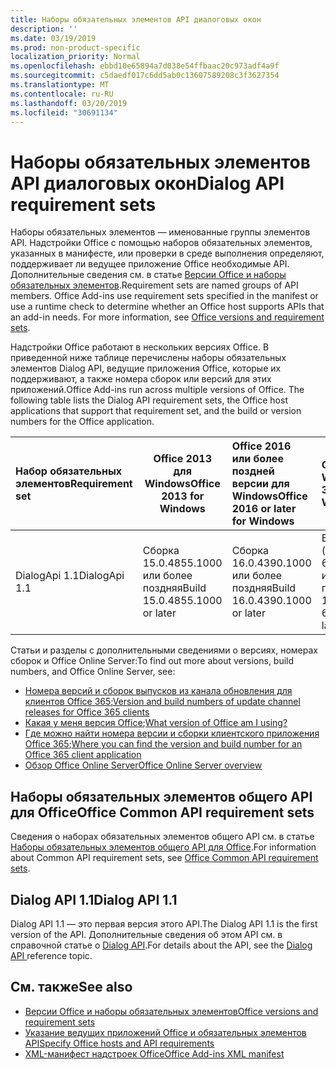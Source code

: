 ```yaml
---
title: Наборы обязательных элементов API диалоговых окон
description: ''
ms.date: 03/19/2019
ms.prod: non-product-specific
localization_priority: Normal
ms.openlocfilehash: ebbd10e65894a7d038e54ffbaac20c973adf4a9f
ms.sourcegitcommit: c5daedf017c6dd5ab0c13607589208c3f3627354
ms.translationtype: MT
ms.contentlocale: ru-RU
ms.lasthandoff: 03/20/2019
ms.locfileid: "30691134"
---
```

# <a name="dialog-api-requirement-sets"></a><span data-ttu-id="abb33-102">Наборы обязательных элементов API диалоговых окон</span><span class="sxs-lookup"><span data-stu-id="abb33-102">Dialog API requirement sets</span></span>

<span data-ttu-id="abb33-p101">Наборы обязательных элементов — именованные группы элементов API. Надстройки Office с помощью наборов обязательных элементов, указанных в манифесте, или проверки в среде выполнения определяют, поддерживает ли ведущее приложение Office необходимые API. Дополнительные сведения см. в статье [Версии Office и наборы обязательных элементов](/office/dev/add-ins/develop/office-versions-and-requirement-sets).</span><span class="sxs-lookup"><span data-stu-id="abb33-p101">Requirement sets are named groups of API members. Office Add-ins use requirement sets specified in the manifest or use a runtime check to determine whether an Office host supports APIs that an add-in needs. For more information, see [Office versions and requirement sets](/office/dev/add-ins/develop/office-versions-and-requirement-sets).</span></span>

<span data-ttu-id="abb33-p102">Надстройки Office работают в нескольких версиях Office. В приведенной ниже таблице перечислены наборы обязательных элементов Dialog API, ведущие приложения Office, которые их поддерживают, а также номера сборок или версий для этих приложений.</span><span class="sxs-lookup"><span data-stu-id="abb33-p102">Office Add-ins run across multiple versions of Office. The following table lists the Dialog API requirement sets, the Office host applications that support that requirement set, and the build or version numbers for the Office application.</span></span>

|  <span data-ttu-id="abb33-108">Набор обязательных элементов</span><span class="sxs-lookup"><span data-stu-id="abb33-108">Requirement set</span></span>  | <span data-ttu-id="abb33-109">Office 2013 для Windows</span><span class="sxs-lookup"><span data-stu-id="abb33-109">Office 2013 for Windows</span></span> | <span data-ttu-id="abb33-110">Office 2016 или более поздней версии для Windows</span><span class="sxs-lookup"><span data-stu-id="abb33-110">Office 2016 or later for Windows</span></span>   | <span data-ttu-id="abb33-111">Office 365 для Windows</span><span class="sxs-lookup"><span data-stu-id="abb33-111">Office 365 for Windows</span></span> |  <span data-ttu-id="abb33-112">Office 365 для iPad</span><span class="sxs-lookup"><span data-stu-id="abb33-112">Office 365 for iPad</span></span>  |  <span data-ttu-id="abb33-113">Office 365 для Mac</span><span class="sxs-lookup"><span data-stu-id="abb33-113">Office 365 for Mac</span></span>  | <span data-ttu-id="abb33-114">Office Online</span><span class="sxs-lookup"><span data-stu-id="abb33-114">Office Online</span></span>  |  <span data-ttu-id="abb33-115">Office Online Server</span><span class="sxs-lookup"><span data-stu-id="abb33-115">Office Online Server</span></span>  |
|:-----|-----|:-----|:-----|:-----|:-----|:-----|:-----|
| <span data-ttu-id="abb33-116">DialogApi 1.1</span><span class="sxs-lookup"><span data-stu-id="abb33-116">DialogApi 1.1</span></span>  | <span data-ttu-id="abb33-117">Сборка 15.0.4855.1000 или более поздняя</span><span class="sxs-lookup"><span data-stu-id="abb33-117">Build 15.0.4855.1000 or later</span></span> | <span data-ttu-id="abb33-118">Сборка 16.0.4390.1000 или более поздняя</span><span class="sxs-lookup"><span data-stu-id="abb33-118">Build 16.0.4390.1000 or later</span></span> | <span data-ttu-id="abb33-119">Версия 1602 (сборка 6741.0000) или более поздняя</span><span class="sxs-lookup"><span data-stu-id="abb33-119">Version 1602 (Build 6741.0000) or later</span></span> | <span data-ttu-id="abb33-120">1.22 или более поздняя</span><span class="sxs-lookup"><span data-stu-id="abb33-120">1.22 or later</span></span> | <span data-ttu-id="abb33-121">15.20 или более поздняя</span><span class="sxs-lookup"><span data-stu-id="abb33-121">15.20 or later</span></span>| <span data-ttu-id="abb33-122">Январь 2017 г.</span><span class="sxs-lookup"><span data-stu-id="abb33-122">January 2017</span></span> | <span data-ttu-id="abb33-123">Версия 1608 (сборка 7601.6800) или более поздняя</span><span class="sxs-lookup"><span data-stu-id="abb33-123">Version 1608 (Build 7601.6800) or later</span></span>|

<span data-ttu-id="abb33-124">Статьи и разделы с дополнительными сведениями о версиях, номерах сборок и Office Online Server:</span><span class="sxs-lookup"><span data-stu-id="abb33-124">To find out more about versions, build numbers, and Office Online Server, see:</span></span>

- <span data-ttu-id="abb33-125">[Номера версий и сборок выпусков из канала обновления для клиентов Office 365](https://support.office.com/article/version-and-build-numbers-of-update-channel-releases-ae942449-1fca-4484-898b-a933ea23def7);</span><span class="sxs-lookup"><span data-stu-id="abb33-125">[Version and build numbers of update channel releases for Office 365 clients](https://support.office.com/article/version-and-build-numbers-of-update-channel-releases-ae942449-1fca-4484-898b-a933ea23def7)</span></span>
- <span data-ttu-id="abb33-126">[Какая у меня версия Office](https://support.office.com/article/What-version-of-Office-am-I-using-932788b8-a3ce-44bf-bb09-e334518b8b19);</span><span class="sxs-lookup"><span data-stu-id="abb33-126">[What version of Office am I using?](https://support.office.com/article/What-version-of-Office-am-I-using-932788b8-a3ce-44bf-bb09-e334518b8b19)</span></span>
- <span data-ttu-id="abb33-127">[Где можно найти номера версии и сборки клиентского приложения Office 365](https://support.office.com/article/version-and-build-numbers-of-update-channel-releases-ae942449-1fca-4484-898b-a933ea23def7);</span><span class="sxs-lookup"><span data-stu-id="abb33-127">[Where you can find the version and build number for an Office 365 client application](https://support.office.com/article/version-and-build-numbers-of-update-channel-releases-ae942449-1fca-4484-898b-a933ea23def7)</span></span>
- [<span data-ttu-id="abb33-128">Обзор Office Online Server</span><span class="sxs-lookup"><span data-stu-id="abb33-128">Office Online Server overview</span></span>](/officeonlineserver/office-online-server-overview)

## <a name="office-common-api-requirement-sets"></a><span data-ttu-id="abb33-129">Наборы обязательных элементов общего API для Office</span><span class="sxs-lookup"><span data-stu-id="abb33-129">Office Common API requirement sets</span></span>

<span data-ttu-id="abb33-130">Сведения о наборах обязательных элементов общего API см. в статье [Наборы обязательных элементов общего API для Office](office-add-in-requirement-sets.md).</span><span class="sxs-lookup"><span data-stu-id="abb33-130">For information about Common API requirement sets, see [Office Common API requirement sets](office-add-in-requirement-sets.md).</span></span>

## <a name="dialog-api-11"></a><span data-ttu-id="abb33-131">Dialog API 1.1</span><span class="sxs-lookup"><span data-stu-id="abb33-131">Dialog API 1.1</span></span>

<span data-ttu-id="abb33-132">Dialog API 1.1 — это первая версия этого API.</span><span class="sxs-lookup"><span data-stu-id="abb33-132">The Dialog API 1.1 is the first version of the API.</span></span> <span data-ttu-id="abb33-133">Дополнительные сведения об этом API см. в справочной статье о [Dialog API](/javascript/api/office/office.ui).</span><span class="sxs-lookup"><span data-stu-id="abb33-133">For details about the API, see the [Dialog API ](/javascript/api/office/office.ui) reference topic.</span></span>

## <a name="see-also"></a><span data-ttu-id="abb33-134">См. также</span><span class="sxs-lookup"><span data-stu-id="abb33-134">See also</span></span>

- [<span data-ttu-id="abb33-135">Версии Office и наборы обязательных элементов</span><span class="sxs-lookup"><span data-stu-id="abb33-135">Office versions and requirement sets</span></span>](/office/dev/add-ins/develop/office-versions-and-requirement-sets)
- [<span data-ttu-id="abb33-136">Указание ведущих приложений Office и обязательных элементов API</span><span class="sxs-lookup"><span data-stu-id="abb33-136">Specify Office hosts and API requirements</span></span>](/office/dev/add-ins/develop/specify-office-hosts-and-api-requirements)
- [<span data-ttu-id="abb33-137">XML-манифест надстроек Office</span><span class="sxs-lookup"><span data-stu-id="abb33-137">Office Add-ins XML manifest</span></span>](/office/dev/add-ins/develop/add-in-manifests)
